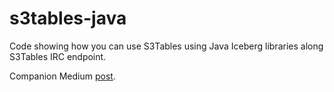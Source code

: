 # s3tables-java
Code showing how you can use S3Tables using Java Iceberg libraries along S3Tables IRC endpoint. 

Companion Medium [post](https://medium.com/@neuw84/using-s3-tables-with-iceberg-java-api-1f9c8bbf630b).

